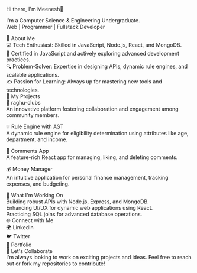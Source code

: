 Hi there, I'm Meenesh👋

I'm a Computer Science & Engineering Undergraduate.<br>
Web | Programmer | Fullstack Developer

🌟 About Me<br>
💻 Tech Enthusiast: Skilled in JavaScript, Node.js, React, and MongoDB.<br>
📜 Certified in JavaScript and actively exploring advanced development practices.<br>
🔍 Problem-Solver: Expertise in designing APIs, dynamic rule engines, and scalable applications.<br>
✍️ Passion for Learning: Always up for mastering new tools and technologies.<br>
💼 My Projects<br>
🚀 raghu-clubs<br>
An innovative platform fostering collaboration and engagement among community members.

💡 Rule Engine with AST<br>
A dynamic rule engine for eligibility determination using attributes like age, department, and income.

💬 Comments App<br>
A feature-rich React app for managing, liking, and deleting comments.

💰 Money Manager<br>
An intuitive application for personal finance management, tracking expenses, and budgeting.

🚀 What I'm Working On<br>
<nbsp>Building robust APIs with Node.js, Express, and MongoDB.<br>
Enhancing UI/UX for dynamic web applications using React.<br>
Practicing SQL joins for advanced database operations.<br>
🌐 Connect with Me<br>
🌍 LinkedIn<br>
🐦 Twitter<br>
💾 Portfolio<br>
🌟 Let's Collaborate<br>
I'm always looking to work on exciting projects and ideas. Feel free to reach out or fork my repositories to contribute!
<!--
**Meenesh2783/Meenesh2783** is a ✨ _special_ ✨ repository because its `README.md` (this file) appears on your GitHub profile.

Here are some ideas to get you started:

- 🔭 I’m currently working on ...
- 🌱 I’m currently learning ...
- 👯 I’m looking to collaborate on ...
- 🤔 I’m looking for help with ...
- 💬 Ask me about ...
- 📫 How to reach me: ...
- 😄 Pronouns: ...
- ⚡ Fun fact: ...
-->
